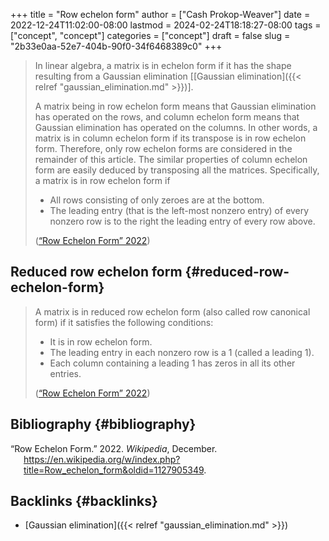 +++
title = "Row echelon form"
author = ["Cash Prokop-Weaver"]
date = 2022-12-24T11:02:00-08:00
lastmod = 2024-02-24T18:18:27-08:00
tags = ["concept", "concept"]
categories = ["concept"]
draft = false
slug = "2b33e0aa-52e7-404b-90f0-34f6468389c0"
+++

> In linear algebra, a matrix is in echelon form if it has the shape resulting from a Gaussian elimination [[Gaussian elimination]({{< relref "gaussian_elimination.md" >}})].
>
> A matrix being in row echelon form means that Gaussian elimination has operated on the rows, and column echelon form means that Gaussian elimination has operated on the columns. In other words, a matrix is in column echelon form if its transpose is in row echelon form. Therefore, only row echelon forms are considered in the remainder of this article. The similar properties of column echelon form are easily deduced by transposing all the matrices. Specifically, a matrix is in row echelon form if
>
> -   All rows consisting of only zeroes are at the bottom.
> -   The leading entry (that is the left-most nonzero entry) of every nonzero row is to the right the leading entry of every row above.
>
> (<a href="#citeproc_bib_item_1">“Row Echelon Form” 2022</a>)


## Reduced row echelon form {#reduced-row-echelon-form}

> A matrix is in reduced row echelon form (also called row canonical form) if it satisfies the following conditions:
>
> -   It is in row echelon form.
> -   The leading entry in each nonzero row is a 1 (called a leading 1).
> -   Each column containing a leading 1 has zeros in all its other entries.
>
> (<a href="#citeproc_bib_item_1">“Row Echelon Form” 2022</a>)


## Bibliography {#bibliography}

<style>.csl-entry{text-indent: -1.5em; margin-left: 1.5em;}</style><div class="csl-bib-body">
  <div class="csl-entry"><a id="citeproc_bib_item_1"></a>“Row Echelon Form.” 2022. <i>Wikipedia</i>, December. <a href="https://en.wikipedia.org/w/index.php?title=Row_echelon_form&oldid=1127905349">https://en.wikipedia.org/w/index.php?title=Row_echelon_form&#38;oldid=1127905349</a>.</div>
</div>


## Backlinks {#backlinks}

-   [Gaussian elimination]({{< relref "gaussian_elimination.md" >}})
